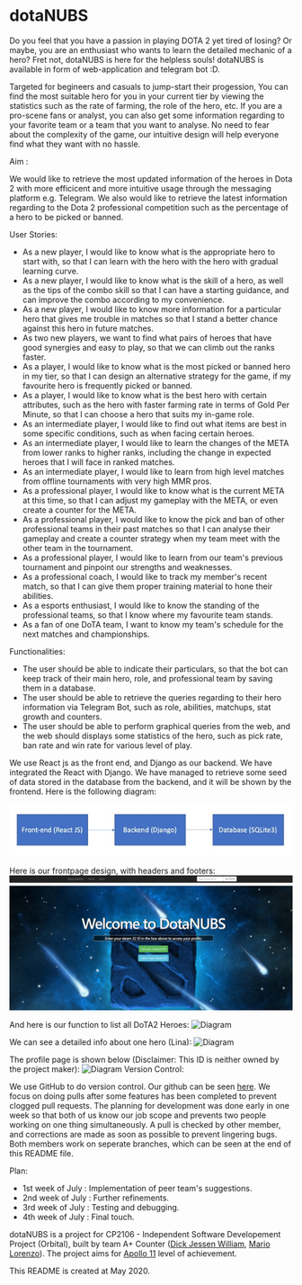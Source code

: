 # dotaNUBS

Do you feel that you have a passion in playing DOTA 2 yet tired of losing? Or maybe, you are an enthusiast
who wants to learn the detailed mechanic of a hero? Fret not, dotaNUBS is here for the helpless souls! dotaNUBS
is available in form of web-application and telegram bot :D.

Targeted for begineers and casuals to jump-start their progession, You can find the most suitable hero for you in your current tier by viewing the statistics such as the rate of farming, the role of the hero, etc. If you are a pro-scene fans or analyst, you can also get some information regarding to your 
favorite team or a team that you want to analyse. No need to fear about the complexity of the game, our intuitive design will help everyone find what they want with no hassle.

Aim :

We would like to retrieve the most updated information of the heroes in Dota 2 with more
efficicent and more intuitive usage through the messaging platform e.g. Telegram. We also
would like to retrieve the latest information regarding to the Dota 2 professional competition
such as the percentage of a hero to be picked or banned.

User Stories: 
* As a new player, I would like to know what is the appropriate hero to start with, so that
I can learn with the hero with the hero with gradual learning curve.
* As a new player, I would like to know what is the skill of a hero, as well as the tips of
the combo skill so that I can have a starting guidance, and can improve the combo
according to my convenience.
* As a new player, I would like to know more information for a particular hero that gives me
trouble in matches so that I stand a better chance against this hero in future matches.
* As two new players, we want to find what pairs of heroes that have good synergies and easy 
to play, so that we can climb out the ranks faster.
* As a player, I would like to know what is the most picked or banned hero in my tier, so
that I can design an alternative strategy for the game, if my favourite hero is
frequently picked or banned.
* As a player, I would like to know what is the best hero with certain attributes, such as
the hero with faster farming rate in terms of Gold Per Minute, so that I can choose a
hero that suits my in-game role.
* As an intermediate player, I would like to find out what items are best in some specific
conditions, such as when facing certain heroes.
* As an intermediate player, I would like to learn the changes of the META from lower ranks
to higher ranks, including the change in expected heroes that I will face in ranked matches.
* As an intermediate player, I would like to learn from high level matches from offline tournaments
with very high MMR pros.
* As a professional player, I would like to know what is the current META at this time, so
that I can adjust my gameplay with the META, or even create a counter for the META.
* As a professional player, I would like to know the pick and ban of other professional
teams in their past matches so that I can analyse their gameplay and create a counter
strategy when my team meet with the other team in the tournament.
* As a professional player, I would like to learn from our team's previous tournament and
pinpoint our strengths and weaknesses.
* As a professional coach, I would like to track my member's recent match, so that I can give them
proper training material to hone their abilities.
* As a esports enthusiast, I would like to know the standing of the professional teams, so
that I know where my favourite team stands.
* As a fan of one DoTA team, I want to know my team's schedule for the next matches and
championships.

Functionalities:

* The user should be able to indicate their particulars, so that the bot can keep track of
their main hero, role, and professional team by saving them in a database.
* The user should be able to retrieve the queries regarding to their hero information via
Telegram Bot, such as role, abilities, matchups, stat growth and counters.
* The user should be able to perform graphical queries from the web, and the web should
displays some statistics of the hero, such as pick rate, ban rate and win rate for various level of play.

We use React js as the front end, and Django as our backend. We have integrated the React with Django.
We have managed to retrieve some seed of data stored in the database from the backend, and it will be
shown by the frontend. Here is the following diagram:

![Diagram](/images/diagram.jpg)


Here is our frontpage design, with headers and footers:
![Frontpage](/images/frontpage1.jpg)

And here is our function to list all DoTA2 Heroes:
![Diagram](/images/heroes.jpg)

We can see a detailed info about one hero (Lina):
![Diagram](/images/one_hero.jpg)

The profile page is shown below (Disclaimer: This ID is neither owned by the project maker):
![Diagram](/images/profile.jpg)
Version Control:

We use GitHub to do version control. Our github can be seen [here](https://github.com/Orbital-1920-A-Plus-Counter/dotaNUBS).
We focus on doing pulls after some features has been completed to prevent clogged pull requests. The planning
for development was done early in one week so that both of us know our job scope and prevents two people
working on one thing simultaneously. A pull is checked by other member, and corrections are made as soon
as possible to prevent lingering bugs. Both members work on seperate branches, which can be seen at the 
end of this README file.


Plan:
* 1st week of July : Implementation of peer team's suggestions.
* 2nd week of July : Further refinements.
* 3rd week of July : Testing and debugging.
* 4th week of July : Final touch.


dotaNUBS is a project for CP2106 - Independent Software Developement Project (Orbital), built by team A+ Counter 
([Dick Jessen William](https://github.com/jessen11), [Mario Lorenzo](https://github.com/mario7lorenzo)). The project aims
for [Apollo 11](https://orbital.comp.nus.edu.sg/levels-of-achievement/) level of achievement. 

This README is created at May 2020.